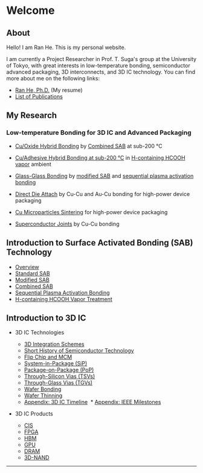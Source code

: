 # Welcome

## About

Hello! I am Ran He. This is my personal website.

I am currently a Project Researcher in Prof. T. Suga's group at the University of Tokyo, with great interests in low-temperature bonding, semiconductor advanced packaging, 3D interconnects, and 3D IC technology. You can find more about me on the following links:

* [Ran He, Ph.D.](/heran.md) \(My resume\)
* [List of Publications](heran/pub.md)

## My Research

### Low-temperature Bonding for 3D IC and Advanced Packaging

* [Cu/Oxide Hybrid Bonding](heran/Cu-oxide-hybrid-bonding.md) by [Combined SAB](/sab/combined-sab.md) at sub-200 °C

* [Cu/Adhesive Hybrid Bonding at sub-200 °C](heran/Cu-adhesive-hybrid-bonding.md) in [H-containing HCOOH vapor](/sab/h-containing-hcooh-vapor.md) ambient

* [Glass-Glass Bonding](/heran/glass-glass-bonding.md) by [modified SAB](/sab/modified-sab.md) and [sequential plasma activation bonding](/sab/sequential-plasma-activation-bonding.md)

* [Direct Die Attach](/heran/direct-die-attach.md) by Cu-Cu and Au-Cu bonding for high-power device packaging

* [Cu Microparticles Sintering](/heran/cu-microparticles-sintering.md) for high-power device packaging

* [Superconductor Joints](/heran/superconductor-joints.md) by Cu-Cu bonding

## Introduction to Surface Activated Bonding \(SAB\) Technology

* [Overview](/sab/sab.md)
* [Standard SAB](/sab/standard-sab.md)
* [Modified SAB](/sab/modified-sab.md)
* [Combined SAB](/sab/combined-sab.md)
* [Sequential Plasma Activation Bonding](/sab/sequential-plasma-activation-bonding.md)
* [H-containing HCOOH Vapor Treatment](/sab/h-containing-hcooh-vapor.md)

## Introduction to 3D IC

* 3D IC Technologies
  * [3D Integration Schemes](tech/3d-schemes.md)
  * [Short History of Semiconductor Technology](tech/semiconductor.md)
  * [Flip Chip and MCM](tech/flip-chip-and-mcm.md)
  * [System-in-Package \(SiP\)](tech/sip.md)
  * [Package-on-Package \(PoP\)](tech/pop.md)
  * [Through-Silicon Vias \(TSVs\)](tech/tsv.md)
  * [Through-Glass Vias \(TGVs\)](tech/tgv.md)
  * [Wafer Bonding](tech/wafer-bonding.md)
  * [Wafer Thinning](tech/wafer-thinning.md)
  * [Appendix: 3D IC Timeline](tech/3dic-history.md)
  * [Appendix: IEEE Milestones](tech/ieee-milestones.md)

* 3D IC Products
  * [CIS](tech/cis.md)
  * [FPGA](tech/fpga.md)
  * [HBM](tech/hbm.md)
  * [GPU]((tech/gpu.md))
  * [DRAM]((tech/dram.md))
  * [3D-NAND]((tech/3d-nand.md))

---



